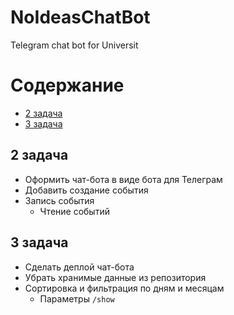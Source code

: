 # NoIdeasChatBot
Telegram chat bot for Universit

# Содержание
* [2 задача](#2_задача)
* [3 задача](#3_задача)

## 2 задача
* Оформить чат-бота в виде бота для Телеграм
* Добавить создание события
* Запись события 
  * Чтение событий

## 3 задача
* Сделать деплой чат-бота
* Убрать хранимые данные из репозитория
* Сортировка и фильтрация по дням и месяцам
  * Параметры `/show`

